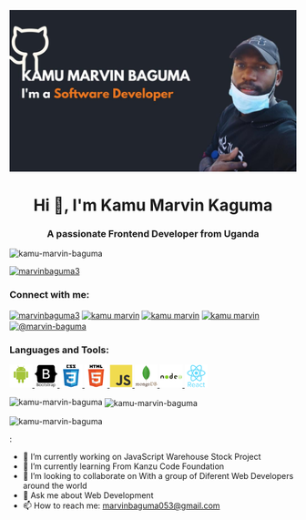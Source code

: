![GITHUBHEADER](https://github.com/kamu-marvin-baguma/kamu-marvin-baguma/blob/main/WhatsApp%20Image%202023-06-22%20at%207.12.31%20PM.jpeg)
<h1 align="center">Hi 👋, I'm Kamu Marvin Kaguma</h1>

<h3 align="center">A passionate Frontend <span color='orangered'>Developer</span>  from Uganda</h3>


<p align="left"> <img src="https://komarev.com/ghpvc/?username=kamu-marvin-baguma&label=Profile%20views&color=0e75b6&style=flat" alt="kamu-marvin-baguma" /> </p>

<p align="left"> <a href="https://twitter.com/marvinbaguma3" target="blank"><img src="https://img.shields.io/twitter/follow/marvinbaguma3?logo=twitter&style=for-the-badge" alt="marvinbaguma3" /></a> </p>


<h3 align="left">Connect with me:</h3>
<p align="left">
<a href="https://twitter.com/marvinbaguma3" target="blank"><img align="center" src="https://raw.githubusercontent.com/rahuldkjain/github-profile-readme-generator/master/src/images/icons/Social/twitter.svg" alt="marvinbaguma3" height="30" width="40" /></a>
<a href="https://linkedin.com/in/kamu marvin" target="blank"><img align="center" src="https://raw.githubusercontent.com/rahuldkjain/github-profile-readme-generator/master/src/images/icons/Social/linked-in-alt.svg" alt="kamu marvin" height="30" width="40" /></a>
<a href="https://fb.com/kamu marvin" target="blank"><img align="center" src="https://raw.githubusercontent.com/rahuldkjain/github-profile-readme-generator/master/src/images/icons/Social/facebook.svg" alt="kamu marvin" height="30" width="40" /></a>
<a href="https://instagram.com/kamu marvin" target="blank"><img align="center" src="https://raw.githubusercontent.com/rahuldkjain/github-profile-readme-generator/master/src/images/icons/Social/instagram.svg" alt="kamu marvin" height="30" width="40" /></a>
<a href="https://medium.com/@marvin-baguma" target="blank"><img align="center" src="https://raw.githubusercontent.com/rahuldkjain/github-profile-readme-generator/master/src/images/icons/Social/medium.svg" alt="@marvin-baguma" height="30" width="40" /></a>
</p>

<h3 align="left">Languages and Tools:</h3>
<p align="left"> <a href="https://developer.android.com" target="_blank" rel="noreferrer"> <img src="https://raw.githubusercontent.com/devicons/devicon/master/icons/android/android-original-wordmark.svg" alt="android" width="40" height="40"/> </a> <a href="https://getbootstrap.com" target="_blank" rel="noreferrer"> <img src="https://raw.githubusercontent.com/devicons/devicon/master/icons/bootstrap/bootstrap-plain-wordmark.svg" alt="bootstrap" width="40" height="40"/> </a> <a href="https://www.w3schools.com/css/" target="_blank" rel="noreferrer"> <img src="https://raw.githubusercontent.com/devicons/devicon/master/icons/css3/css3-original-wordmark.svg" alt="css3" width="40" height="40"/> </a> <a href="https://www.w3.org/html/" target="_blank" rel="noreferrer"> <img src="https://raw.githubusercontent.com/devicons/devicon/master/icons/html5/html5-original-wordmark.svg" alt="html5" width="40" height="40"/> </a> <a href="https://developer.mozilla.org/en-US/docs/Web/JavaScript" target="_blank" rel="noreferrer"> <img src="https://raw.githubusercontent.com/devicons/devicon/master/icons/javascript/javascript-original.svg" alt="javascript" width="40" height="40"/> </a> <a href="https://www.mongodb.com/" target="_blank" rel="noreferrer"> <img src="https://raw.githubusercontent.com/devicons/devicon/master/icons/mongodb/mongodb-original-wordmark.svg" alt="mongodb" width="40" height="40"/> </a> <a href="https://nodejs.org" target="_blank" rel="noreferrer"> <img src="https://raw.githubusercontent.com/devicons/devicon/master/icons/nodejs/nodejs-original-wordmark.svg" alt="nodejs" width="40" height="40"/> </a> <a href="https://reactjs.org/" target="_blank" rel="noreferrer"> <img src="https://raw.githubusercontent.com/devicons/devicon/master/icons/react/react-original-wordmark.svg" alt="react" width="40" height="40"/> </a> </p>

<p><img align="left" src="https://github-readme-stats.vercel.app/api/top-langs?username=kamu-marvin-baguma&show_icons=true&locale=en&layout=compact" alt="kamu-marvin-baguma" /></p>

<p>&nbsp;<img align="center" src="https://github-readme-stats.vercel.app/api?username=kamu-marvin-baguma&show_icons=true&locale=en" alt="kamu-marvin-baguma" /></p>

<p><img align="center" src="https://github-readme-streak-stats.herokuapp.com/?user=kamu-marvin-baguma&" alt="kamu-marvin-baguma" /></p>


:

- 🔭 I’m currently working on JavaScript Warehouse Stock Project
- 🌱 I’m currently learning From  Kanzu Code Foundation
- 👯 I’m looking to collaborate on With a group of Diferent Web Developers around the world
- 💬 Ask me about Web Development
- 📫 How to reach me: marvinbaguma053@gmail.com

